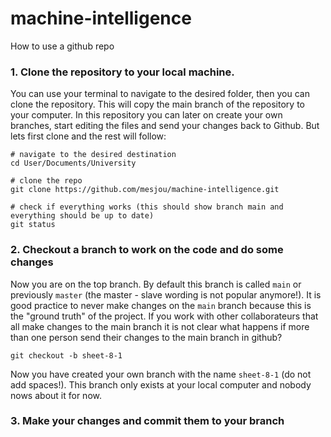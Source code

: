 # machine-intelligence

How to use a github repo


### 1. Clone the repository to your local machine.

You can use your terminal to navigate to the desired folder, then you can clone the repository.
This will copy the main branch of the repository to your computer.
In this repository you can later on create your own branches, start editing the files and send your changes back to Github.
But lets first clone and the rest will follow:

```
# navigate to the desired destination
cd User/Documents/University

# clone the repo
git clone https://github.com/mesjou/machine-intelligence.git

# check if everything works (this should show branch main and everything should be up to date)
git status
```

### 2. Checkout a branch to work on the code and do some changes

Now you are on the top branch.
By default this branch is called `main` or previously `master` (the master - slave wording is not popular anymore!).
It is good practice to never make changes on the `main` branch because this is the "ground truth" of the project.
If you work with other collaborateurs that all make changes to the main branch it is not clear what happens if more than one person send their changes to the main branch in github?

```
git checkout -b sheet-8-1
```

Now you have created your own branch with the name `sheet-8-1` (do not add spaces!).
This branch only exists at your local computer and nobody nows about it for now.

### 3. Make your changes and commit them to your branch



